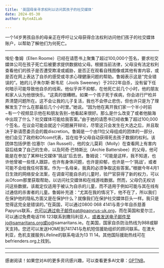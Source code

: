 ```yaml
---
title: '英国母亲寻求权利以访问其孩子的社交媒体'
date: 2024-05-30
author: ByteAILab

---
```


一个14岁男孩自杀的母亲正在呼吁让父母获得合法权利访问他们孩子的社交媒体账户，以帮助了解他们为何死亡。

---
埃伦·鲁姆（Ellen Roome）已经在请愿书上聚集了超过100,000个签名，要求社交媒体公司在孩子死亡后被要求提供数据给父母。根据当前法律，父母没有法定权利查看他们的孩子是否遭受欺凌或威胁，是否正在观看自残图像或其他有害内容，或是否在网上表达了自杀的感受或寻求心理健康问题的帮助。鲁姆表示这是“完全错误的”。她的儿子朱尔斯·斯韦尼（Jools Sweeney）于2022年自杀，没有留下任何暗示可能导致他自杀的线索。他似乎并不抑郁，在他死亡前几个小时，他的朋友和家人认为他很快乐。“这真的很糟糕。如果一个孩子死于疾病，你会进行尸检并弄清楚问题所在。这不会让我的儿子复活，我也不会停止悲伤，但也许只是为了理解发生了什么在那最后几个小时里。”她说。“因为他在离开我们家一个半小时前−有一个视频显示他在和朋友告别−他看起来很好。那么是什么改变了或者他脑海中出现了什么？社交媒体可能给我答案。”由于她的请愿书已经收集了超过100,000个签名，在议会可能会就这个问题展开辩论，尽管这只会发生在大选之后，并且取决于新请愿委员会的裁discretion。鲁姆是一个由11位父母组成的团体的一部分，他们会见了政府和Ofcom代表，旨在给予父母自动获得死去孩子数据的权利。该团体包括伊恩·拉塞尔（Ian Russell），他的女儿莫莉（Molly）在查看网上有害内容后结束了自己的生命，以及阿奇·巴特斯比（Archie Battersbee）的父母，他可能是在参加了某种社交媒体“挑战”后去世。鲁姆说：“可能是这样，我不知道，也许他曾被一些怪人跟踪，也许有身体问题，也许是抑郁，也许是一个‘挑战’，或者可能不会给我任何答案。作为一名母亲，我真的必须争取这些答案。”根据今年4月1日生效的网络安全法案，在调查可能自杀的儿童时，验尸官获得了新的权力，可以从Ofcom那里获取帮助，以访问社交媒体和在线游戏数据。然而，父母仍无权访问这些数据，该裁定仅适用于被认为自杀的儿童，而不适用于例如可能与其在线有过通信的杀害者的儿童。鲁姆补充道：“尤其在我的情况下，他不在了，所以我们在保护他的隐私方面又是在保护什么？就像我们在保护社交媒体巨头一样。我只是觉得这完全是错误的。”在英国，可以通过0800 068 4141与青少年自杀慈善Papyrus联系，也可以通过电子邮件pat@papyrus-uk.org，而在英国和爱尔兰，可以通过免费电话116 123联系到撒玛利亚人，或者发送电子邮件至jo@samaritans.org或jo@samaritans.ie。在美国，国家自杀防治热线为988或聊天支持。您还可以发送HOME到741741与危机短信援助组织的顾问联系。在澳大利亚，危机支援服务Lifeline的联系电话为13 11 14。其他国际援助热线可在befrienders.org上找到。

---
---
感谢阅读！如果您对AI的更多资讯感兴趣，可以查看更多AI文章：[GPTNB](https://gptnb.com)。